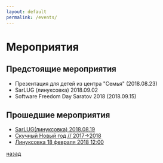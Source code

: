 ```yaml
---
layout: default
permalink: /events/
---
```


# [](#header-1) Мероприятия

## [](#header-2) Предстоящие мероприятия

* Презентация для детей из центра "Семья" (2018.08.23)
* SarLUG (линуксовка) 2018.09.02
* Software Freedom Day Saratov 2018 (2018.09.15)


## [](#header-3) Прошедшие мероприятия

* [SarLUG(линуксовка) 2018.08.19](sarlug-2018-08-19)
* [Скучный Новый год // 2017->2018](from2017to2018)
* [Линуксовка 18 февраля 2018 12:00](sarlug)


[назад](../)

